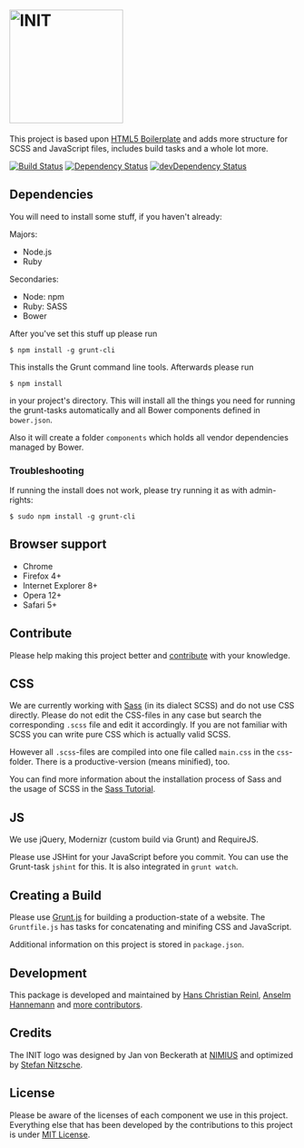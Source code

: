 # <img src="http://rawgithub.com/use-init/init/master/logo.svg" alt="INIT" title="INIT" width="200">

This project is based upon [HTML5 Boilerplate](https://github.com/h5bp/html5-boilerplate) and adds more structure for SCSS and JavaScript files, includes build tasks and a whole lot more.

[![Build Status](https://secure.travis-ci.org/use-init/init.png?branch=master)](http://travis-ci.org/use-init/init)
[![Dependency Status](https://david-dm.org/use-init/init.png)](https://david-dm.org/use-init/init)
[![devDependency Status](https://david-dm.org/use-init/init/dev-status.png)](https://david-dm.org/use-init/init#info=devDependencies)


## Dependencies

You will need to install some stuff, if you haven't already:

Majors:

* Node.js
* Ruby

Secondaries:

* Node: npm
* Ruby: SASS
* Bower

After you've set this stuff up please run

	$ npm install -g grunt-cli

This installs the Grunt command line tools.
Afterwards please run

	$ npm install

in your project's directory.
This will install all the things you need for running the grunt-tasks
automatically and all Bower components defined in `bower.json`.

Also it will create a folder `components` which holds all vendor dependencies
managed by Bower.


### Troubleshooting

If running the install does not work, please try running it as with admin-rights:

	$ sudo npm install -g grunt-cli


## Browser support

* Chrome
* Firefox 4+
* Internet Explorer 8+
* Opera 12+
* Safari 5+


## Contribute

Please help making this project better and [contribute](CONTRIBUTING.md) with your knowledge.


## CSS

We are currently working with [Sass](http://sass-lang.com/) (in its dialect SCSS) and do not use CSS directly. Please do not edit the CSS-files in any case but search the corresponding `.scss` file and edit it accordingly. If you are not familiar with SCSS you can write pure CSS which is actually valid SCSS.

However all `.scss`-files are compiled into one file called `main.css` in the `css`-folder. There is a productive-version (means minified), too.

You can find more information about the installation process of Sass and the usage of SCSS in the [Sass Tutorial](http://sass-lang.com/tutorial.html).


## JS

We use jQuery, Modernizr (custom build via Grunt) and RequireJS.

Please use JSHint for your JavaScript before you commit. You can use the Grunt-task `jshint` for this. It is also integrated in `grunt watch`.


## Creating a Build

Please use [Grunt.js](https://github.com/gruntjs/grunt) for building a production-state of a website. The `Gruntfile.js` has tasks for concatenating and minifing CSS and JavaScript.

Additional information on this project is stored in `package.json`.


## Development

This package is developed and maintained by [Hans Christian Reinl](http://drublic.de/), [Anselm Hannemann](http://helloanselm.com/) and [more contributors](https://github.com/use-init/init/graphs/contributors).


## Credits

The INIT logo was designed by Jan von Beckerath at [NIMIUS](http://nimius.net) and optimized by [Stefan Nitzsche](http://www.stn.my/).


## License

Please be aware of the licenses of each component we use in this project. Everything else that has been developed by the contributions to this project is under [MIT License](LICENSE.md).
